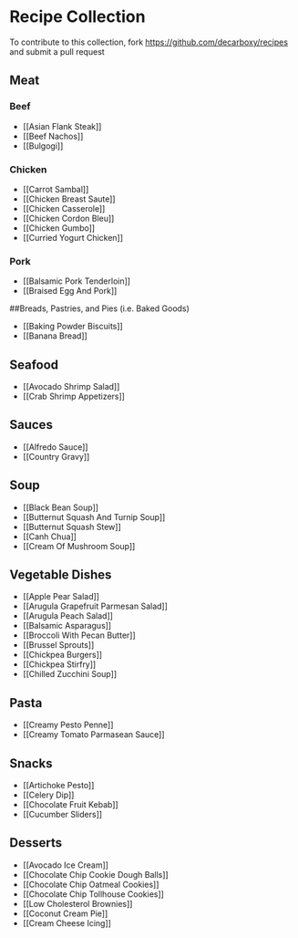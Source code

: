 # Recipe Collection

To contribute to this collection, fork https://github.com/decarboxy/recipes and submit a pull request

## Meat

### Beef

* [[Asian Flank Steak]]
* [[Beef Nachos]]
* [[Bulgogi]]

### Chicken

* [[Carrot Sambal]]
* [[Chicken Breast Saute]]
* [[Chicken Casserole]]
* [[Chicken Cordon Bleu]]
* [[Chicken Gumbo]]
* [[Curried Yogurt Chicken]]

### Pork

* [[Balsamic Pork Tenderloin]]
* [[Braised Egg And Pork]]

##Breads, Pastries, and Pies (i.e. Baked Goods)

* [[Baking Powder Biscuits]]
* [[Banana Bread]]

## Seafood

* [[Avocado Shrimp Salad]]
* [[Crab Shrimp Appetizers]]

## Sauces

* [[Alfredo Sauce]]
* [[Country Gravy]]

## Soup

* [[Black Bean Soup]]
* [[Butternut Squash And Turnip Soup]]
* [[Butternut Squash Stew]]
* [[Canh Chua]]
* [[Cream Of Mushroom Soup]]

## Vegetable Dishes

* [[Apple Pear Salad]]
* [[Arugula Grapefruit Parmesan Salad]]
* [[Arugula Peach Salad]]
* [[Balsamic Asparagus]]
* [[Broccoli With Pecan Butter]]
* [[Brussel Sprouts]]
* [[Chickpea Burgers]]
* [[Chickpea Stirfry]]
* [[Chilled Zucchini Soup]]

## Pasta

* [[Creamy Pesto Penne]]
* [[Creamy Tomato Parmasean Sauce]]

## Snacks

* [[Artichoke Pesto]]
* [[Celery Dip]]
* [[Chocolate Fruit Kebab]]
* [[Cucumber Sliders]]

## Desserts

* [[Avocado Ice Cream]]
* [[Chocolate Chip Cookie Dough Balls]]
* [[Chocolate Chip Oatmeal Cookies]]
* [[Chocolate Chip Tollhouse Cookies]]
* [[Low Cholesterol Brownies]]
* [[Coconut Cream Pie]]
* [[Cream Cheese Icing]]